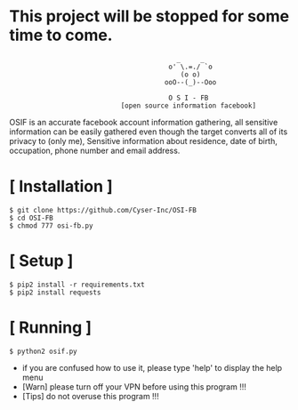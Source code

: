 
# This project will be stopped for some time to come.

```
                                          _     _
                                        o' \.=./ `o
                                           (o o)          
                                       ooO--(_)--Ooo
                                       
                                        O S I - FB
                            [open source information facebook]
```
OSIF is an accurate facebook account information gathering, all sensitive information can be easily gathered even though the target converts all of its privacy to (only me), Sensitive information about residence, date of birth, occupation, phone number and email address.



# [ Installation ]
```
$ git clone https://github.com/Cyser-Inc/OSI-FB
$ cd OSI-FB
$ chmod 777 osi-fb.py
```

# [ Setup ]
```
$ pip2 install -r requirements.txt
$ pip2 install requests
```
# [ Running ]
```
$ python2 osif.py
```



* if you are confused how to use it, please type 'help' to display the help menu
* [Warn] please turn off your VPN before using this program !!!
* [Tips] do not overuse this program !!!
